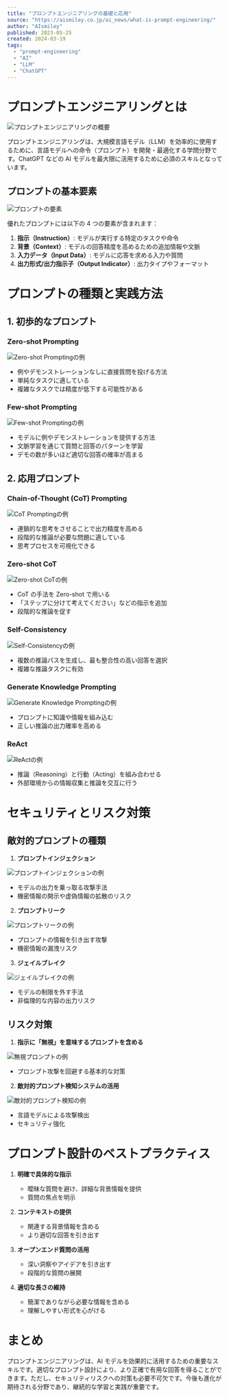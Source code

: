 ```yaml
---
title: "プロンプトエンジニアリングの基礎と応用"
source: "https://aismiley.co.jp/ai_news/what-is-prompt-engineering/"
author: "AIsmiley"
published: 2023-05-25
created: 2024-03-19
tags:
  - "prompt-engineering"
  - "AI"
  - "LLM"
  - "ChatGPT"
---
```


# プロンプトエンジニアリングとは

![プロンプトエンジニアリングの概要](https://aismiley.co.jp/wp-content/uploads/2023/05/2023-05-26-170905.png)

プロンプトエンジニアリングは、大規模言語モデル（LLM）を効率的に使用するために、言語モデルへの命令（プロンプト）を開発・最適化する学問分野です。ChatGPT などの AI モデルを最大限に活用するために必須のスキルとなっています。

## プロンプトの基本要素

![プロンプトの要素](https://aismiley.co.jp/wp-content/uploads/2023/05/49_prompt_engineering.png)

優れたプロンプトには以下の 4 つの要素が含まれます：

1. **指示（Instruction）**: モデルが実行する特定のタスクや命令
2. **背景（Context）**: モデルの回答精度を高めるための追加情報や文脈
3. **入力データ（Input Data）**: モデルに応答を求める入力や質問
4. **出力形式/出力指示子（Output Indicator）**: 出力タイプやフォーマット

# プロンプトの種類と実践方法

## 1. 初歩的なプロンプト

### Zero-shot Prompting

![Zero-shot Promptingの例](https://aismiley.co.jp/wp-content/uploads/2023/05/what-is-prompt-engineering_06.png)

- 例やデモンストレーションなしに直接質問を投げる方法
- 単純なタスクに適している
- 複雑なタスクでは精度が低下する可能性がある

### Few-shot Prompting

![Few-shot Promptingの例](https://aismiley.co.jp/wp-content/uploads/2023/05/what-is-prompt-engineering_07.png)

- モデルに例やデモンストレーションを提供する方法
- 文脈学習を通じて質問と回答のパターンを学習
- デモの数が多いほど適切な回答の確率が高まる

## 2. 応用プロンプト

### Chain-of-Thought (CoT) Prompting

![CoT Promptingの例](https://aismiley.co.jp/wp-content/uploads/2023/05/what-is-prompt-engineering_10.png)

- 連鎖的な思考をさせることで出力精度を高める
- 段階的な推論が必要な問題に適している
- 思考プロセスを可視化できる

### Zero-shot CoT

![Zero-shot CoTの例](https://aismiley.co.jp/wp-content/uploads/2023/05/what-is-prompt-engineering_11.png)

- CoT の手法を Zero-shot で用いる
- 「ステップに分けて考えてください」などの指示を追加
- 段階的な推論を促す

### Self-Consistency

![Self-Consistencyの例](https://aismiley.co.jp/wp-content/uploads/2023/05/what-is-prompt-engineering_13.png)

- 複数の推論パスを生成し、最も整合性の高い回答を選択
- 複雑な推論タスクに有効

### Generate Knowledge Prompting

![Generate Knowledge Promptingの例](https://aismiley.co.jp/wp-content/uploads/2023/05/what-is-prompt-engineering_15.png)

- プロンプトに知識や情報を組み込む
- 正しい推論の出力確率を高める

### ReAct

![ReActの例](https://aismiley.co.jp/wp-content/uploads/2023/05/what-is-prompt-engineering_16.png)

- 推論（Reasoning）と行動（Acting）を組み合わせる
- 外部環境からの情報収集と推論を交互に行う

# セキュリティとリスク対策

## 敵対的プロンプトの種類

1. **プロンプトインジェクション**

![プロンプトインジェクションの例](https://aismiley.co.jp/wp-content/uploads/2023/05/what-is-prompt-engineering_20.png)

- モデルの出力を乗っ取る攻撃手法
- 機密情報の開示や虚偽情報の拡散のリスク

2. **プロンプトリーク**

![プロンプトリークの例](https://aismiley.co.jp/wp-content/uploads/2023/05/what-is-prompt-engineering_21.png)

- プロンプトの情報を引き出す攻撃
- 機密情報の漏洩リスク

3. **ジェイルブレイク**

![ジェイルブレイクの例](https://aismiley.co.jp/wp-content/uploads/2023/05/what-is-prompt-engineering_23.png)

- モデルの制限を外す手法
- 非倫理的な内容の出力リスク

## リスク対策

1. **指示に「無視」を意味するプロンプトを含める**

![無視プロンプトの例](https://aismiley.co.jp/wp-content/uploads/2023/05/what-is-prompt-engineering_26.png)

- プロンプト攻撃を回避する基本的な対策

2. **敵対的プロンプト検知システムの活用**

![敵対的プロンプト検知の例](https://aismiley.co.jp/wp-content/uploads/2023/05/what-is-prompt-engineering_28.png)

- 言語モデルによる攻撃検出
- セキュリティ強化

# プロンプト設計のベストプラクティス

1. **明確で具体的な指示**

   - 曖昧な質問を避け、詳細な背景情報を提供
   - 質問の焦点を明示

2. **コンテキストの提供**

   - 関連する背景情報を含める
   - より適切な回答を引き出す

3. **オープンエンド質問の活用**

   - 深い洞察やアイデアを引き出す
   - 段階的な質問の展開

4. **適切な長さの維持**
   - 簡潔でありながら必要な情報を含める
   - 理解しやすい形式を心がける

# まとめ

プロンプトエンジニアリングは、AI モデルを効果的に活用するための重要なスキルです。適切なプロンプト設計により、より正確で有用な回答を得ることができます。ただし、セキュリティリスクへの対策も必要不可欠です。今後も進化が期待される分野であり、継続的な学習と実践が重要です。
